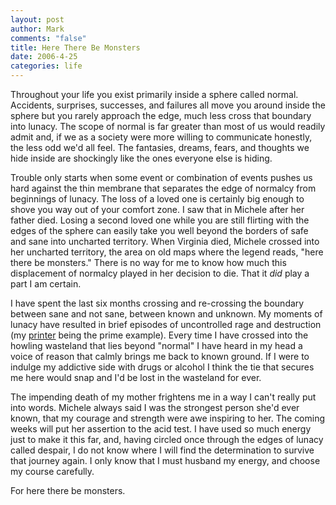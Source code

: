 ```yaml
--- 
layout: post
author: Mark
comments: "false"
title: Here There Be Monsters
date: 2006-4-25
categories: life
---
```

Throughout your life you exist primarily inside a sphere called normal. Accidents, surprises, successes, and failures all move you around inside the sphere but you rarely approach the edge, much less cross that boundary into lunacy. The scope of normal is far greater than most of us would readily admit and, if we as a society were more willing to communicate honestly, the less odd we'd all feel. The fantasies, dreams, fears, and thoughts we hide inside are shockingly like the ones everyone else is hiding.

Trouble only starts when some event or combination of events pushes us hard against the thin membrane that separates the edge of normalcy from beginnings of lunacy. The loss of a loved one is certainly big enough to shove you way out of your comfort zone. I saw that in Michele after her father died. Losing a second loved one while you are still flirting with the edges of the sphere can easily take you well beyond the borders of safe and sane into uncharted territory. When Virginia died, Michele crossed into her uncharted territory, the area on old maps where the legend reads, "here there be monsters." There is no way for me to know how much  this displacement of normalcy played in her decision to die. That it <em>did</em> play a part I am certain.

I have spent the last six months crossing and re-crossing the boundary between sane and not sane, between known and unknown. My moments of lunacy have resulted in brief episodes of uncontrolled rage and destruction (my <a href="http://www.zanshin.net/blogs/000804.html" title="smashed">printer</a> being the prime example). Every time I have crossed into the howling wasteland that lies beyond "normal" I have heard in my head a voice of reason that calmly brings me back to known ground. If I were to indulge my addictive side with drugs or alcohol I think the tie that secures me here would snap and I'd be lost in the wasteland for ever.

The impending death of my mother frightens me in a way I can't really put into words. Michele always said I was the strongest person she'd ever known, that my courage and strength were awe inspiring to her. The coming weeks will put her assertion to the acid test. I have used so much energy just to make it this far, and, having circled once through the edges of lunacy called despair, I do not know where I will find the determination to survive that journey again. I only know that I must husband my energy, and choose my course carefully.

For here there be monsters.
